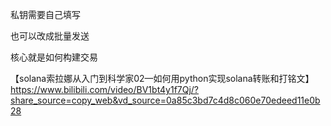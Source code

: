 私钥需要自己填写

也可以改成批量发送

核心就是如何构建交易

【solana索拉娜从入门到科学家02—如何用python实现solana转账和打铭文】 https://www.bilibili.com/video/BV1bt4y1f7Qj/?share_source=copy_web&vd_source=0a85c3bd7c4d8c060e70edeed11e0b28
